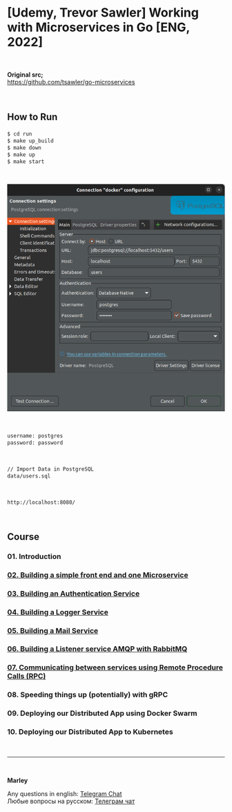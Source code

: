 # [Udemy, Trevor Sawler] Working with Microservices in Go [ENG, 2022]

<br/>

**Original src;**  
https://github.com/tsawler/go-microservices

<br/>

## How to Run

```
$ cd run
$ make up_build
$ make down
$ make up
$ make start
```

<br/>

![Application](/img/pic-m03-img01.png)

<br/>

```
username: postgres
password: password
```

<br/>

```
// Import Data in PostgreSQL
data/users.sql
```

<br/>

```
http://localhost:8080/
```

<br/>

## Course

### 01. Introduction

### [02. Building a simple front end and one Microservice](./docs/Module02.md)

### [03. Building an Authentication Service](./docs/Module03.md)

### [04. Building a Logger Service](./docs/Module04.md)

### [05. Building a Mail Service](./docs/Module05.md)

### [06. Building a Listener service AMQP with RabbitMQ](./docs/Module06.md)

### [07. Communicating between services using Remote Procedure Calls (RPC)](./docs/Module07.md)

### 08. Speeding things up (potentially) with gRPC

### 09. Deploying our Distributed App using Docker Swarm

### 10. Deploying our Distributed App to Kubernetes

<br/>

---

<br/>

**Marley**

Any questions in english: <a href="https://jsdev.org/chat/">Telegram Chat</a>  
Любые вопросы на русском: <a href="https://jsdev.ru/chat/">Телеграм чат</a>
